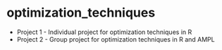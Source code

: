 # optimization_techniques

- Project 1 - Individual project for optimization techniques in R
- Project 2 - Group project for optimization techniques in R and AMPL
